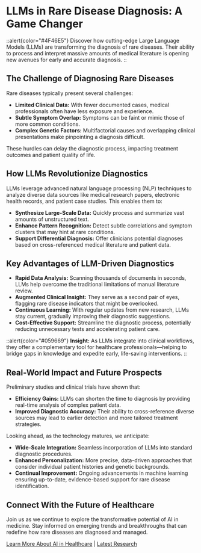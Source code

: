 # LLMs in Rare Disease Diagnosis: A Game Changer

::alert{color="#4F46E5"}
Discover how cutting-edge Large Language Models (LLMs) are transforming the diagnosis of rare diseases. Their ability to process and interpret massive amounts of medical literature is opening new avenues for early and accurate diagnosis.
::

## The Challenge of Diagnosing Rare Diseases

Rare diseases typically present several challenges:
- **Limited Clinical Data:** With fewer documented cases, medical professionals often have less exposure and experience.
- **Subtle Symptom Overlap:** Symptoms can be faint or mimic those of more common conditions.
- **Complex Genetic Factors:** Multifactorial causes and overlapping clinical presentations make pinpointing a diagnosis difficult.

These hurdles can delay the diagnostic process, impacting treatment outcomes and patient quality of life.

## How LLMs Revolutionize Diagnostics

LLMs leverage advanced natural language processing (NLP) techniques to analyze diverse data sources like medical research papers, electronic health records, and patient case studies. This enables them to:
- **Synthesize Large-Scale Data:** Quickly process and summarize vast amounts of unstructured text.
- **Enhance Pattern Recognition:** Detect subtle correlations and symptom clusters that may hint at rare conditions.
- **Support Differential Diagnosis:** Offer clinicians potential diagnoses based on cross-referenced medical literature and patient data.

## Key Advantages of LLM-Driven Diagnostics

- **Rapid Data Analysis:** Scanning thousands of documents in seconds, LLMs help overcome the traditional limitations of manual literature review.
- **Augmented Clinical Insight:** They serve as a second pair of eyes, flagging rare disease indicators that might be overlooked.
- **Continuous Learning:** With regular updates from new research, LLMs stay current, gradually improving their diagnostic suggestions.
- **Cost-Effective Support:** Streamline the diagnostic process, potentially reducing unnecessary tests and accelerating patient care.

::alert{color="#059669"}
**Insight:** As LLMs integrate into clinical workflows, they offer a complementary tool for healthcare professionals—helping to bridge gaps in knowledge and expedite early, life-saving interventions.
::

## Real-World Impact and Future Prospects

Preliminary studies and clinical trials have shown that:
- **Efficiency Gains:** LLMs can shorten the time to diagnosis by providing real-time analysis of complex patient data.
- **Improved Diagnostic Accuracy:** Their ability to cross-reference diverse sources may lead to earlier detection and more tailored treatment strategies.

Looking ahead, as the technology matures, we anticipate:
- **Wide-Scale Integration:** Seamless incorporation of LLMs into standard diagnostic procedures.
- **Enhanced Personalization:** More precise, data-driven approaches that consider individual patient histories and genetic backgrounds.
- **Continual Improvement:** Ongoing advancements in machine learning ensuring up-to-date, evidence-based support for rare disease identification.

## Connect With the Future of Healthcare

Join us as we continue to explore the transformative potential of AI in medicine. Stay informed on emerging trends and breakthroughs that can redefine how rare diseases are diagnosed and managed.

[Learn More About AI in Healthcare](/about) | [Latest Research](/research) 